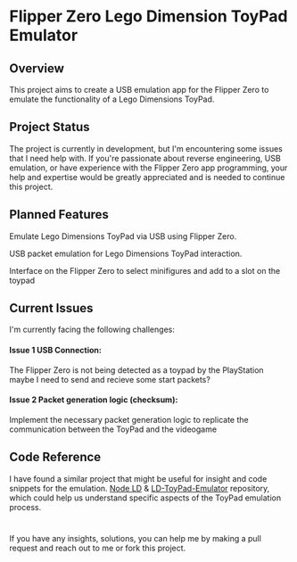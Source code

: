 # Flipper Zero Lego Dimension ToyPad Emulator
## Overview
This project aims to create a USB emulation app for the Flipper Zero to emulate the functionality of a Lego Dimensions ToyPad.

## Project Status
The project is currently in development, but I'm encountering some issues that I need help with. If you're passionate about reverse engineering, USB emulation, or have experience with the Flipper Zero app programming, your help and expertise would be greatly appreciated and is needed to continue this project.

## Planned Features
Emulate Lego Dimensions ToyPad via USB using Flipper Zero.

USB packet emulation for Lego Dimensions ToyPad interaction.

Interface on the Flipper Zero to select minifigures and add to a slot on the toypad

## Current Issues
I'm currently facing the following challenges:

#### Issue 1 USB Connection:
The Flipper Zero is not being detected as a toypad by the PlayStation maybe I need to send and recieve some start packets?
#### Issue 2 Packet generation logic (checksum):
Implement the necessary packet generation logic to replicate the communication between the ToyPad and the videogame

## Code Reference
I have found a similar project that might be useful for insight and code snippets for the emulation. [Node LD](https://github.com/AlinaNova21/node-ld) & [LD-ToyPad-Emulator](https://github.com/Berny23/LD-ToyPad-Emulator) repository, which could help us understand specific aspects of the ToyPad emulation process.

#
If you have any insights, solutions, you can help me by making a pull request and reach out to me or fork this project.
